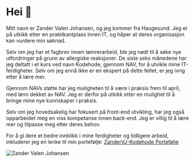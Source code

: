 # Hei 👋

Mitt navn er Zander Valen Johansen, og jeg kommer fra Haugesund. Jeg er på utkikk etter en praktikantplass innen IT, og håper at deres organisasjon kan vurdere min søknad.

Selv om jeg har et fagbrev innen tømrerarbeid, ble jeg nødt til å søke nye utfordringer på grunn av allergiske reaksjoner. De siste seks månedene har jeg deltatt i et kurs ved navn Kodehode, gjennom NAV, for å utvikle mine IT-ferdigheter. Selv om jeg ennå ikke er en ekspert på dette feltet, er jeg ivrig etter å lære mer.

Gjennom NAVs støtte har jeg muligheten til å være i praksis frem til april, med lønn dekket av NAV. Jeg er derfor på utkikk etter en mulighet til å bringe mine nye kunnskaper i praksis.

Selv om jeg hovedsakelig har fokusert på front-end utvikling, har jeg også opparbeidet meg en viss kompetanse innen back-end. Jeg er villig til å lære mer og tilpasse meg etter deres behov.

For å gi dere et bedre innblikk i mine ferdigheter og tidligere arbeid, inkluderer jeg en lenke til min portefølje: [ZanderVJ-Kodehode Portefølje](https://zandervj-kodehode.github.io/Portfolio/)

![Zander Valen Johansen]((https://avatars.githubusercontent.com/u/131156556?v=4))


<!--
**ZanderVJ-kodehode/ZanderVJ-Kodehode** is a ✨ _special_ ✨ repository because its `README.md` (this file) appears on your GitHub profile.

Here are some ideas to get you started:

- 🔭 I’m currently working on ... scrimba
- 🌱 I’m currently learning ...
- 👯 I’m looking to collaborate on ...
- 🤔 I’m looking for help with ...
- 💬 Ask me about ...
- 📫 How to reach me: ...
- 😄 Pronouns: ...
- ⚡ Fun fact: ...
-->
